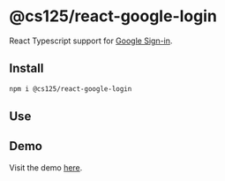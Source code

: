 # @cs125/react-google-login

React Typescript support for [Google Sign-in](https://developers.google.com/identity/sign-in/web/sign-in).

## Install

```bash
npm i @cs125/react-google-login
```

## Use

## Demo

Visit the demo [here](https://cs125-illinois.github.io/react-google-login/).
